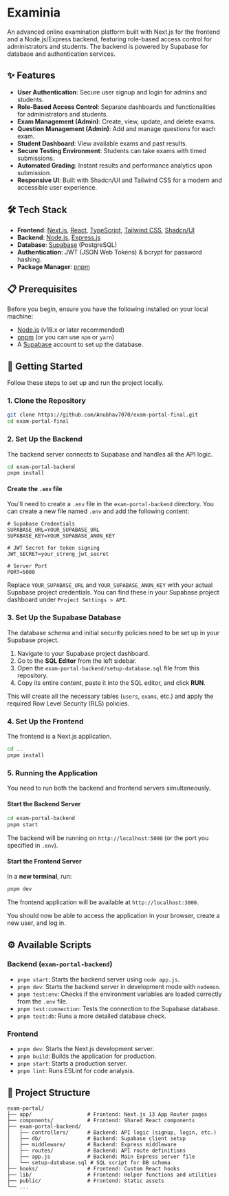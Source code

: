 # Examinia

An advanced online examination platform built with Next.js for the frontend and a Node.js/Express backend, featuring role-based access control for administrators and students. The backend is powered by Supabase for database and authentication services.

## ✨ Features

- **User Authentication**: Secure user signup and login for admins and students.
- **Role-Based Access Control**: Separate dashboards and functionalities for administrators and students.
- **Exam Management (Admin)**: Create, view, update, and delete exams.
- **Question Management (Admin)**: Add and manage questions for each exam.
- **Student Dashboard**: View available exams and past results.
- **Secure Testing Environment**: Students can take exams with timed submissions.
- **Automated Grading**: Instant results and performance analytics upon submission.
- **Responsive UI**: Built with Shadcn/UI and Tailwind CSS for a modern and accessible user experience.

## 🛠️ Tech Stack

- **Frontend**: [Next.js](https://nextjs.org/), [React](https://reactjs.org/), [TypeScript](https://www.typescriptlang.org/), [Tailwind CSS](https://tailwindcss.com/), [Shadcn/UI](https://ui.shadcn.com/)
- **Backend**: [Node.js](https://nodejs.org/), [Express.js](https://expressjs.com/)
- **Database**: [Supabase](https://supabase.com/) (PostgreSQL)
- **Authentication**: JWT (JSON Web Tokens) & bcrypt for password hashing.
- **Package Manager**: [pnpm](https://pnpm.io/)

## 📋 Prerequisites

Before you begin, ensure you have the following installed on your local machine:
- [Node.js](https://nodejs.org/en/) (v18.x or later recommended)
- [pnpm](https://pnpm.io/installation) (or you can use `npm` or `yarn`)
- A [Supabase](https://supabase.com/) account to set up the database.

## 🚀 Getting Started

Follow these steps to set up and run the project locally.

### 1. Clone the Repository

```bash
git clone https://github.com/Anubhav7070/exam-portal-final.git
cd exam-portal-final
```

### 2. Set Up the Backend

The backend server connects to Supabase and handles all the API logic.

```bash
cd exam-portal-backend
pnpm install
```

#### Create the `.env` file

You'll need to create a `.env` file in the `exam-portal-backend` directory. You can create a new file named `.env` and add the following content:

```env
# Supabase Credentials
SUPABASE_URL=YOUR_SUPABASE_URL
SUPABASE_KEY=YOUR_SUPABASE_ANON_KEY

# JWT Secret for token signing
JWT_SECRET=your_strong_jwt_secret

# Server Port
PORT=5000
```

Replace `YOUR_SUPABASE_URL` and `YOUR_SUPABASE_ANON_KEY` with your actual Supabase project credentials. You can find these in your Supabase project dashboard under `Project Settings > API`.

### 3. Set Up the Supabase Database

The database schema and initial security policies need to be set up in your Supabase project.

1.  Navigate to your Supabase project dashboard.
2.  Go to the **SQL Editor** from the left sidebar.
3.  Open the `exam-portal-backend/setup-database.sql` file from this repository.
4.  Copy its entire content, paste it into the SQL editor, and click **RUN**.

This will create all the necessary tables (`users`, `exams`, etc.) and apply the required Row Level Security (RLS) policies.

### 4. Set Up the Frontend

The frontend is a Next.js application.

```bash
cd .. 
pnpm install
```

### 5. Running the Application

You need to run both the backend and frontend servers simultaneously.

#### Start the Backend Server

```bash
cd exam-portal-backend
pnpm start 
```
The backend will be running on `http://localhost:5000` (or the port you specified in `.env`).

#### Start the Frontend Server

In a **new terminal**, run:

```bash
pnpm dev
```
The frontend application will be available at `http://localhost:3000`.

You should now be able to access the application in your browser, create a new user, and log in.

## ⚙️ Available Scripts

### Backend (`exam-portal-backend`)

- `pnpm start`: Starts the backend server using `node app.js`.
- `pnpm dev`: Starts the backend server in development mode with `nodemon`.
- `pnpm test:env`: Checks if the environment variables are loaded correctly from the `.env` file.
- `pnpm test:connection`: Tests the connection to the Supabase database.
- `pnpm test:db`: Runs a more detailed database check.

### Frontend

- `pnpm dev`: Starts the Next.js development server.
- `pnpm build`: Builds the application for production.
- `pnpm start`: Starts a production server.
- `pnpm lint`: Runs ESLint for code analysis.

## 📂 Project Structure

```
exam-portal/
├── app/                  # Frontend: Next.js 13 App Router pages
├── components/           # Frontend: Shared React components
├── exam-portal-backend/
│   ├── controllers/      # Backend: API logic (signup, login, etc.)
│   ├── db/               # Backend: Supabase client setup
│   ├── middleware/       # Backend: Express middleware
│   ├── routes/           # Backend: API route definitions
│   ├── app.js            # Backend: Main Express server file
│   └── setup-database.sql # SQL script for DB schema
├── hooks/                # Frontend: Custom React hooks
├── lib/                  # Frontend: Helper functions and utilities
├── public/               # Frontend: Static assets
└── ...
``` 